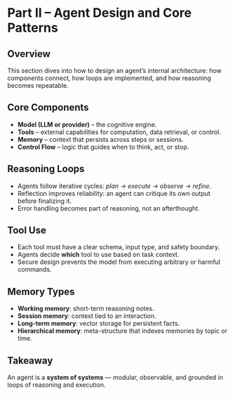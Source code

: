 # Part II – Agent Design and Core Patterns

## Overview
This section dives into how to design an agent’s internal architecture: how components connect, how loops are implemented, and how reasoning becomes repeatable.

## Core Components
- **Model (LLM or provider)** – the cognitive engine.  
- **Tools** – external capabilities for computation, data retrieval, or control.  
- **Memory** – context that persists across steps or sessions.  
- **Control Flow** – logic that guides when to think, act, or stop.

## Reasoning Loops
- Agents follow iterative cycles: *plan → execute → observe → refine*.  
- Reflection improves reliability: an agent can critique its own output before finalizing it.  
- Error handling becomes part of reasoning, not an afterthought.

## Tool Use
- Each tool must have a clear schema, input type, and safety boundary.  
- Agents decide **which** tool to use based on task context.  
- Secure design prevents the model from executing arbitrary or harmful commands.

## Memory Types
- **Working memory**: short-term reasoning notes.  
- **Session memory**: context tied to an interaction.  
- **Long-term memory**: vector storage for persistent facts.  
- **Hierarchical memory**: meta-structure that indexes memories by topic or time.

## Takeaway
An agent is a **system of systems** — modular, observable, and grounded in loops of reasoning and execution.
